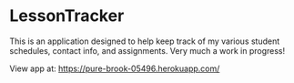 # LessonTracker
This is an application designed to help keep track of my various student schedules, contact info, and assignments.  Very much a work in progress!

View app at:   https://pure-brook-05496.herokuapp.com/


